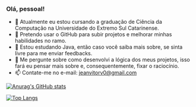 ### Olá, pessoal!

- 🌱 Atualmente eu estou cursando a graduação de Ciência da Computação na Universidade do Extremo Sul Catarinense.
- 👯 Pretendo usar o GitHub para subir projetos e melhorar minhas habilidades no ramo.
- 🤔 Estou estudando Java, então caso você saiba mais sobre, se sinta livre para me enviar feedbacks.
- 💬 Me pergunte sobre como desenvolvi a lógica dos meus projetos, isso fará eu pensar mais sobre e, consequentemente, fixar o raciocínio.
- 📫 Contate-me no e-mail: jeanvitorv0@gmail.com

[![Anurag's GitHub stats](https://github-readme-stats.vercel.app/api?username=jeanvitorvieira&show_icons=true&theme=transparent&hide_rank=true)](https://github.com/anuraghazra/github-readme-stats)

[![Top Langs](https://github-readme-stats.vercel.app/api/top-langs/?username=jeanvitorvieira&show_icons=true&theme=transparent&hide_progress=true)](https://github.com/anuraghazra/github-readme-stats)
